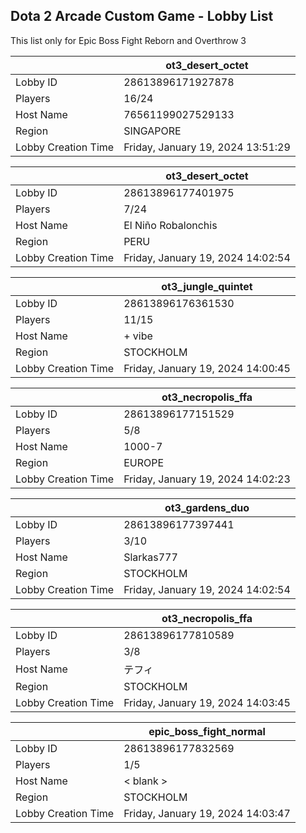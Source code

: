 ## Dota 2 Arcade Custom Game - Lobby List

This list only for Epic Boss Fight Reborn and Overthrow 3

|  | ot3_desert_octet |
| ------ | ------ |
| Lobby ID | 28613896171927878 |
| Players | 16/24 |
| Host Name | 76561199027529133 |
| Region | SINGAPORE |
| Lobby Creation Time | Friday, January 19, 2024 13:51:29 |


|  | ot3_desert_octet |
| ------ | ------ |
| Lobby ID | 28613896177401975 |
| Players | 7/24 |
| Host Name | El Niño Robalonchis |
| Region | PERU |
| Lobby Creation Time | Friday, January 19, 2024 14:02:54 |


|  | ot3_jungle_quintet |
| ------ | ------ |
| Lobby ID | 28613896176361530 |
| Players | 11/15 |
| Host Name | + vibe |
| Region | STOCKHOLM |
| Lobby Creation Time | Friday, January 19, 2024 14:00:45 |


|  | ot3_necropolis_ffa |
| ------ | ------ |
| Lobby ID | 28613896177151529 |
| Players | 5/8 |
| Host Name | 1000-7 |
| Region | EUROPE |
| Lobby Creation Time | Friday, January 19, 2024 14:02:23 |


|  | ot3_gardens_duo |
| ------ | ------ |
| Lobby ID | 28613896177397441 |
| Players | 3/10 |
| Host Name | Slarkas777 |
| Region | STOCKHOLM |
| Lobby Creation Time | Friday, January 19, 2024 14:02:54 |


|  | ot3_necropolis_ffa |
| ------ | ------ |
| Lobby ID | 28613896177810589 |
| Players | 3/8 |
| Host Name | テフィ |
| Region | STOCKHOLM |
| Lobby Creation Time | Friday, January 19, 2024 14:03:45 |


|  | epic_boss_fight_normal |
| ------ | ------ |
| Lobby ID | 28613896177832569 |
| Players | 1/5 |
| Host Name | < blank > |
| Region | STOCKHOLM |
| Lobby Creation Time | Friday, January 19, 2024 14:03:47 |


